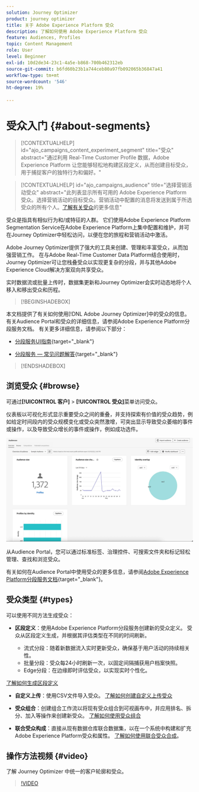 ```yaml
---
solution: Journey Optimizer
product: journey optimizer
title: 关于 Adobe Experience Platform 受众
description: 了解如何使用 Adobe Experience Platform 受众
feature: Audiences, Profiles
topic: Content Management
role: User
level: Beginner
exl-id: 10d2de34-23c1-4a5e-b868-700b462312eb
source-git-commit: b6fd60b23b1a744ceb80a97fb092065b36847a41
workflow-type: tm+mt
source-wordcount: '546'
ht-degree: 19%

---
```



# 受众入门 {#about-segments}

>[!CONTEXTUALHELP]
>id="ajo_campaigns_content_experiment_segment"
>title="受众"
>abstract="通过利用 Real-Time Customer Profile 数据，Adobe Experience Platform 让您能够轻松地构建区段定义，从而创建目标受众，用于捕捉客户的独特行为和偏好。"

>[!CONTEXTUALHELP]
>id="ajo_campaigns_audience"
>title="选择营销活动受众"
>abstract="此列表显示所有可用的 Adobe Experience Platform 受众。选择营销活动的目标受众。营销活动中配置的消息将发送到属于所选受众的所有个人。[了解有关受众](../audience/about-audiences.md)的更多信息"

受众是指具有相似行为和/或特征的人群。 它们使用Adobe Experience Platform Segmentation Service在Adobe Experience Platform上集中配置和维护，并可在Journey Optimizer中轻松访问，以便在您的旅程和营销活动中激活。

Adobe Journey Optimizer提供了强大的工具来创建、管理和丰富受众，从而加强营销工作。 在与Adobe Real-Time Customer Data Platform结合使用时，Journey Optimizer可让您栈叠受众以实现更复杂的分段，并与其他Adobe Experience Cloud解决方案双向共享受众。

实时数据流或批量上传时，数据集更新和Journey Optimizer会实时动态地将个人移入和移出受众和历程。

>[!BEGINSHADEBOX]

本文档提供了有关如何使用[!DNL Adobe Journey Optimizer]中的受众的信息。 有关Audience Portal和受众的详细信息，请参阅Adobe Experience Platform分段服务文档。 有关更多详细信息，请参阅以下部分：

* [分段服务UI指南](https://experienceleague.adobe.com/en/docs/experience-platform/segmentation/ui/overview){target="_blank"}

* [分段服务 — 常见问题解答](https://experienceleague.adobe.com/zh-hans/docs/experience-platform/segmentation/faq){target="_blank"}

>[!ENDSHADEBOX]

## 浏览受众 {#browse}

可通过&#x200B;**[!UICONTROL 客户]** > **[!UICONTROL 受众]**&#x200B;菜单访问受众。

仪表板以可视化形式显示重要受众之间的重叠，并支持探索有价值的受众趋势，例如给定时间段内的受众规模变化或受众突然激增，可突出显示导致受众萎缩的事件或操作，以及导致受众增长的事件或操作，例如成功选件。

![](assets/audiences-overview.png)

从Audience Portal，您可以通过标准标签、治理控件、可搜索文件夹和标记轻松管理、查找和浏览受众。

有关如何在Audience Portal中使用受众的更多信息，请参阅[Adobe Experience Platform分段服务文档](https://experienceleague.adobe.com/docs/experience-platform/segmentation/home.html?lang=zh-Hans){target="_blank"}。

## 受众类型 {#types}

可以使用不同方法生成受众：

* **区段定义**：使用Adobe Experience Platform分段服务创建新的受众定义。 受众从区段定义生成，并根据其评估类型在不同的时间刷新。

   * 流式分段：随着新数据流入实时更新受众，确保基于用户活动的持续相关性。
   * 批量分段：受众每24小时刷新一次，以固定间隔捕获用户档案快照。
   * Edge分段：在边缘即时评估受众，以实现实时个性化。

[了解如何生成区段定义](creating-a-segment-definition.md)

* **自定义上传**：使用CSV文件导入受众。 [了解如何创建自定义上传受众](custom-upload.md)

* **受众组合**：创建组合工作流以将现有受众组合到可视画布中，并应用排名、拆分、加入等操作来创建新受众。 [了解如何使用受众组合](get-started-audience-orchestration.md)

* **联合受众构成**：直接从现有数据仓库联合数据集，以在一个系统中构建和扩充Adobe Experience Platform受众和属性。 [了解如何使用联合受众合成](federated-audience-composition.md)。

## 操作方法视频 {#video}

了解 Journey Optimizer 中统一的客户轮廓和受众。

>[!VIDEO](https://video.tv.adobe.com/v/3432671?quality=12)
